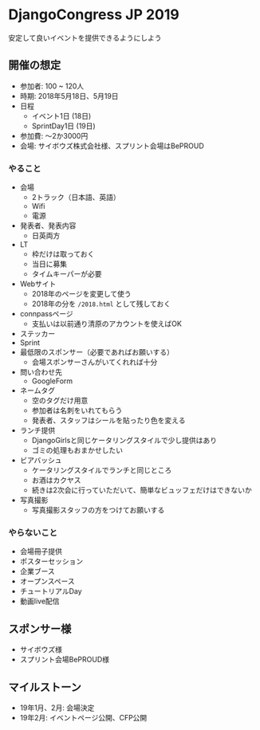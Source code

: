 # DjangoCongress JP 2019

安定して良いイベントを提供できるようにしよう

## 開催の想定

* 参加者: 100 ~ 120人
* 時期: 2018年5月18日、5月19日
* 日程
    * イベント1日 (18日)
    * SprintDay1日 (19日)
* 参加費: 〜2か3000円
* 会場: サイボウズ株式会社様、スプリント会場はBePROUD

### やること

- 会場
    - 2トラック（日本語、英語）
    - Wifi
    - 電源
- 発表者、発表内容
    - 日英両方
- LT
    - 枠だけは取っておく
    - 当日に募集
    - タイムキーパーが必要
- Webサイト
    - 2018年のページを変更して使う
    - 2018年の分を `/2018.html` として残しておく
- connpassページ
    - 支払いは以前通り清原のアカウントを使えばOK
- ステッカー
- Sprint
- 最低限のスポンサー（必要であればお願いする）
    - 会場スポンサーさんがいてくれれば十分
- 問い合わせ先
  -  GoogleForm
- ネームタグ
    - 空のタグだけ用意
    - 参加者は名刺をいれてもらう
    - 発表者、スタッフはシールを貼ったり色を変える
- ランチ提供
    - DjangoGirlsと同じケータリングスタイルで少し提供はあり
    - ゴミの処理もおまかせしたい
- ビアバッシュ
    - ケータリングスタイルでランチと同じところ
    - お酒はカクヤス
    - 続きは2次会に行っていただいて、簡単なビュッフェだけはできないか
- 写真撮影
    - 写真撮影スタッフの方をつけてお願いする

### やらないこと

* 会場冊子提供
* ポスターセッション
* 企業ブース
* オープンスペース
* チュートリアルDay
* 動画live配信

## スポンサー様

* サイボウズ様
* スプリント会場BePROUD様

## マイルストーン
 
* 19年1月、2月: 会場決定
* 19年2月: イベントページ公開、CFP公開
